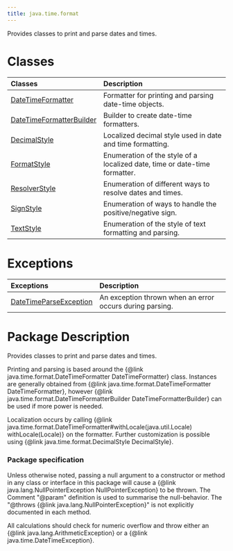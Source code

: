 ```yaml
---
title: java.time.format
---
```


 Provides classes to print and parse dates and times.

# Classes

| Classes | Description 
|:---|:---
|[DateTimeFormatter](../classes#datetimeformatter) |Formatter for printing and parsing date-time objects. 
|[DateTimeFormatterBuilder](../classes#datetimeformatterbuilder) |Builder to create date-time formatters. 
|[DecimalStyle](../classes#decimalstyle) |Localized decimal style used in date and time formatting. 
|[FormatStyle](../classes#formatstyle) |Enumeration of the style of a localized date, time or date-time formatter. 
|[ResolverStyle](../classes#resolverstyle) |Enumeration of different ways to resolve dates and times. 
|[SignStyle](../classes#signstyle) |Enumeration of ways to handle the positive/negative sign. 
|[TextStyle](../classes#textstyle) |Enumeration of the style of text formatting and parsing. 


# Exceptions

| Exceptions | Description 
|:---|:---
|[DateTimeParseException](../classes#datetimeparseexception) |An exception thrown when an error occurs during parsing. 



# Package Description


<p>
 Provides classes to print and parse dates and times.
 </p>
 <p>
 Printing and parsing is based around the
 {@link java.time.format.DateTimeFormatter DateTimeFormatter} class.
 Instances are generally obtained from
 {@link java.time.format.DateTimeFormatter DateTimeFormatter}, however
 {@link java.time.format.DateTimeFormatterBuilder DateTimeFormatterBuilder}
 can be used if more power is needed.
 </p>
 <p>
 Localization occurs by calling
 {@link java.time.format.DateTimeFormatter#withLocale(java.util.Locale) withLocale(Locale)}
 on the formatter. Further customization is possible using
 {@link java.time.format.DecimalStyle DecimalStyle}.
 </p>

 <h3>Package specification</h3>
 <p>
 Unless otherwise noted, passing a null argument to a constructor or method in any class or interface
 in this package will cause a {@link java.lang.NullPointerException NullPointerException} to be thrown.
 The Comment "@param" definition is used to summarise the null-behavior.
 The "@throws {@link java.lang.NullPointerException}" is not explicitly documented in each method.
 </p>
 <p>
 All calculations should check for numeric overflow and throw either an {@link java.lang.ArithmeticException}
 or a {@link java.time.DateTimeException}.
 </p>